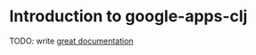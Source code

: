 # Introduction to google-apps-clj

TODO: write [great documentation](http://jacobian.org/writing/what-to-write/)
